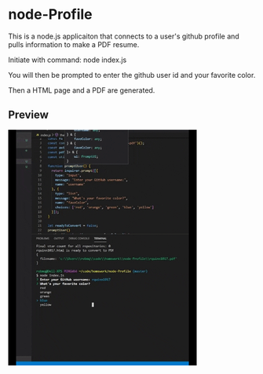 # node-Profile

This is a node.js applicaiton that connects to a user's github profile and pulls information to make a PDF resume.

Initiate with command: 
node index.js

You will then be prompted to enter the github user id and your favorite color.

Then a HTML page and a PDF are generated.

## Preview

[![My PRofile Preview](https://github.com/rquinn1017/node-Profile/blob/master/nodeApplication.gif)](https://github.com/rquinn1017/node-Profile)



